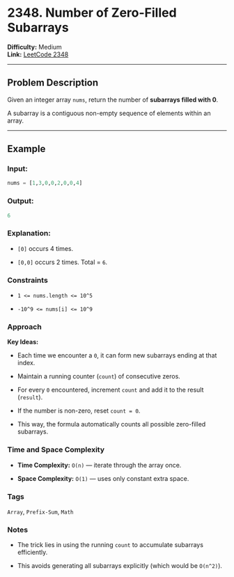 # 2348. Number of Zero-Filled Subarrays  

**Difficulty:** Medium  
**Link:** [LeetCode 2348](https://leetcode.com/problems/number-of-zero-filled-subarrays/)  

---

## Problem Description  

Given an integer array `nums`, return the number of **subarrays filled with 0**.  

A subarray is a contiguous non-empty sequence of elements within an array.  

---

## Example  

### Input:  
```python
nums = [1,3,0,0,2,0,0,4]
```

### Output:
```python
6
```

### Explanation:

- `[0]` occurs 4 times.

- `[0,0]` occurs 2 times.
Total = `6`.

### Constraints

- `1 <= nums.length <= 10^5`

- `-10^9 <= nums[i] <= 10^9`

### Approach
**Key Ideas:**

- Each time we encounter a `0`, it can form new subarrays ending at that index.

- Maintain a running counter (`count`) of consecutive zeros.

- For every `0` encountered, increment `count` and add it to the result (`result`).

- If the number is non-zero, reset `count = 0`.

- This way, the formula automatically counts all possible zero-filled subarrays.

### Time and Space Complexity

- **Time Complexity:** `O(n)` — iterate through the array once.

- **Space Complexity:** `O(1)` — uses only constant extra space.

### Tags

`Array`, `Prefix-Sum`, `Math`

### Notes

- The trick lies in using the running `count` to accumulate subarrays efficiently.

- This avoids generating all subarrays explicitly (which would be `O(n^2)`).